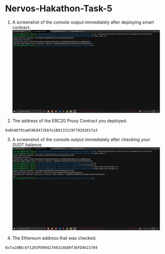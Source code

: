 # Nervos-Hakathon-Task-5

1. A screenshot of the console output immediately after deploying smart contract.
![image](deployment.png)

2. The address of the ERC20 Proxy Contract you deployed.
```
0xB5ADf91aA59E04f2E6fe1B9133129F7929201fa3
```

3. A screenshot of the console output immediately after checking your SUDT balance.
![image](sudt_balance.png)

4. The Ethereum address that was checked.
```
0x7a1dBEc6f1203F89942766314bE0f36FD4615704
```
